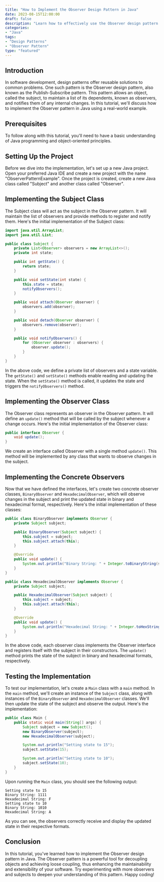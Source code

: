 ```yaml
---
title: "How to Implement the Observer Design Pattern in Java"
date: 2023-08-15T12:00:00
draft: false
description: "Learn how to effectively use the Observer design pattern in Java to achieve loose coupling between objects."
categories:
- "Java"
tags:
- "Design Patterns"
- "Observer Pattern"
type: "featured"
---
```


## Introduction

In software development, design patterns offer reusable solutions to common problems. One such pattern is the Observer design pattern, also known as the Publish-Subscribe pattern. This pattern allows an object, called the subject, to maintain a list of its dependents, known as observers, and notifies them of any internal changes. In this tutorial, we'll discuss how to implement the Observer pattern in Java using a real-world example.

## Prerequisites

To follow along with this tutorial, you'll need to have a basic understanding of Java programming and object-oriented principles.

## Setting Up the Project

Before we dive into the implementation, let's set up a new Java project. Open your preferred Java IDE and create a new project with the name "ObserverPatternExample". Once the project is created, create a new Java class called "Subject" and another class called "Observer".

## Implementing the Subject Class

The Subject class will act as the subject in the Observer pattern. It will maintain the list of observers and provide methods to register and notify them. Here's the initial implementation of the Subject class:

```java
import java.util.ArrayList;
import java.util.List;

public class Subject {
    private List<Observer> observers = new ArrayList<>();
    private int state;

    public int getState() {
        return state;
    }

    public void setState(int state) {
        this.state = state;
        notifyObservers();
    }

    public void attach(Observer observer) {
        observers.add(observer);
    }

    public void detach(Observer observer) {
        observers.remove(observer);
    }

    public void notifyObservers() {
        for (Observer observer : observers) {
            observer.update();
        }
    }
}
```

In the above code, we define a private list of observers and a state variable. The `getState()` and `setState()` methods enable reading and updating the state. When the `setState()` method is called, it updates the state and triggers the `notifyObservers()` method.

## Implementing the Observer Class

The Observer class represents an observer in the Observer pattern. It will define an `update()` method that will be called by the subject whenever a change occurs. Here's the initial implementation of the Observer class:

```java
public interface Observer {
    void update();
}
```

We create an interface called Observer with a single method `update()`. This method will be implemented by any class that wants to observe changes in the subject.

## Implementing the Concrete Observers

Now that we have defined the interfaces, let's create two concrete observer classes, `BinaryObserver` and `HexadecimalObserver`, which will observe changes in the subject and print the updated state in binary and hexadecimal format, respectively. Here's the initial implementation of these classes:

```java
public class BinaryObserver implements Observer {
    private Subject subject;

    public BinaryObserver(Subject subject) {
        this.subject = subject;
        this.subject.attach(this);
    }

    @Override
    public void update() {
        System.out.println("Binary String: " + Integer.toBinaryString(subject.getState()));
    }
}

public class HexadecimalObserver implements Observer {
    private Subject subject;

    public HexadecimalObserver(Subject subject) {
        this.subject = subject;
        this.subject.attach(this);
    }

    @Override
    public void update() {
        System.out.println("Hexadecimal String: " + Integer.toHexString(subject.getState()).toUpperCase());
    }
}
```

In the above code, each observer class implements the Observer interface and registers itself with the subject in their constructors. The `update()` method prints the state of the subject in binary and hexadecimal formats, respectively.

## Testing the Implementation

To test our implementation, let's create a `Main` class with a `main` method. In the `main` method, we'll create an instance of the `Subject` class, along with instances of the `BinaryObserver` and `HexadecimalObserver` classes. We'll then update the state of the subject and observe the output. Here's the implementation:

```java
public class Main {
    public static void main(String[] args) {
        Subject subject = new Subject();
        new BinaryObserver(subject);
        new HexadecimalObserver(subject);

        System.out.println("Setting state to 15");
        subject.setState(15);

        System.out.println("Setting state to 10");
        subject.setState(10);
    }
}
```

Upon running the `Main` class, you should see the following output:

```
Setting state to 15
Binary String: 1111
Hexadecimal String: F
Setting state to 10
Binary String: 1010
Hexadecimal String: A
```

As you can see, the observers correctly receive and display the updated state in their respective formats.

## Conclusion

In this tutorial, you've learned how to implement the Observer design pattern in Java. The Observer pattern is a powerful tool for decoupling objects and achieving loose coupling, thus enhancing the maintainability and extensibility of your software. Try experimenting with more observers and subjects to deepen your understanding of this pattern. Happy coding!

